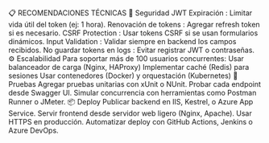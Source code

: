📋 RECOMENDACIONES TÉCNICAS
🔐 Seguridad
JWT Expiración : Limitar vida útil del token (ej: 1 hora).
Renovación de tokens : Agregar refresh token si es necesario.
CSRF Protection : Usar tokens CSRF si se usan formularios dinámicos.
Input Validation : Validar siempre en backend los campos recibidos.
No guardar tokens en logs : Evitar registrar JWT o contraseñas.
⚙️ Escalabilidad
Para soportar más de 100 usuarios concurrentes:
Usar balanceador de carga (Nginx, HAProxy)
Implementar caché (Redis) para sesiones
Usar contenedores (Docker) y orquestación (Kubernetes)
🧪 Pruebas
Agregar pruebas unitarias con xUnit o NUnit.
Probar cada endpoint desde Swagger UI.
Simular concurrencia con herramientas como Postman Runner o JMeter.
📦 Deploy
Publicar backend en IIS, Kestrel, o Azure App Service.
Servir frontend desde servidor web ligero (Nginx, Apache).
Usar HTTPS en producción.
Automatizar deploy con GitHub Actions, Jenkins o Azure DevOps.
